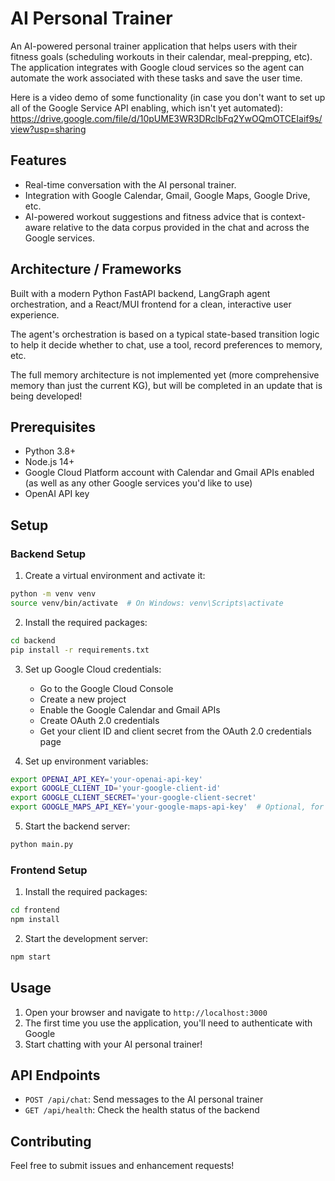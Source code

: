 # AI Personal Trainer

An AI-powered personal trainer application that helps users with their fitness goals (scheduling workouts in their calendar, meal-prepping, etc). The application integrates with Google cloud services so the agent can automate the work associated with these tasks and save the user time.

Here is a video demo of some functionality (in case you don't want to set up all of the Google Service API enabling, which isn't yet automated): 
https://drive.google.com/file/d/10pUME3WR3DRclbFq2YwOQmOTCEIaif9s/view?usp=sharing 

## Features

- Real-time conversation with the AI personal trainer.
- Integration with Google Calendar, Gmail, Google Maps, Google Drive, etc. 
- AI-powered workout suggestions and fitness advice that is context-aware relative to the data corpus provided in the chat and across the Google services.

## Architecture / Frameworks

Built with a modern Python FastAPI backend, LangGraph agent orchestration, and a React/MUI frontend for a clean, interactive user experience.

The agent's orchestration is based on a typical state-based transition logic to help it decide whether to chat, use a tool,
record preferences to memory, etc.

The full memory architecture is not implemented yet (more comprehensive memory than just the current KG), but will be completed in an update that is being developed!

## Prerequisites

- Python 3.8+
- Node.js 14+
- Google Cloud Platform account with Calendar and Gmail APIs enabled (as well as any other Google services you'd like to use)
- OpenAI API key

## Setup

### Backend Setup

1. Create a virtual environment and activate it:
```bash
python -m venv venv
source venv/bin/activate  # On Windows: venv\Scripts\activate
```

2. Install the required packages:
```bash
cd backend
pip install -r requirements.txt
```

3. Set up Google Cloud credentials:
   - Go to the Google Cloud Console
   - Create a new project
   - Enable the Google Calendar and Gmail APIs
   - Create OAuth 2.0 credentials
   - Get your client ID and client secret from the OAuth 2.0 credentials page

4. Set up environment variables:
```bash
export OPENAI_API_KEY='your-openai-api-key'
export GOOGLE_CLIENT_ID='your-google-client-id'
export GOOGLE_CLIENT_SECRET='your-google-client-secret'
export GOOGLE_MAPS_API_KEY='your-google-maps-api-key'  # Optional, for location features
```

5. Start the backend server:
```bash
python main.py
```

### Frontend Setup

1. Install the required packages:
```bash
cd frontend
npm install
```

2. Start the development server:
```bash
npm start
```

## Usage

1. Open your browser and navigate to `http://localhost:3000`
2. The first time you use the application, you'll need to authenticate with Google
3. Start chatting with your AI personal trainer!

## API Endpoints

- `POST /api/chat`: Send messages to the AI personal trainer
- `GET /api/health`: Check the health status of the backend

## Contributing

Feel free to submit issues and enhancement requests! 